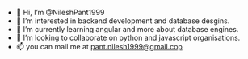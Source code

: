 - 👋 Hi, I’m @NileshPant1999
- 👀 I’m interested in backend development and database desgins.
- 🌱 I’m currently learning angular and more about database engines.
- 💞️ I’m looking to collaborate on python and javascript organisations.
- 📫 you can mail me at pant.nilesh1999@gmail.cop

<!---
NileshPant1999/NileshPant1999 is a ✨ special ✨ repository because its `README.md` (this file) appears on your GitHub profile.
You can click the Preview link to take a look at your changes.
--->
